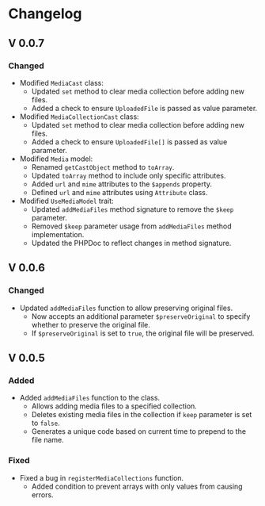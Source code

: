 # Changelog

## V 0.0.7

### Changed
- Modified `MediaCast` class:
    - Updated `set` method to clear media collection before adding new files.
    - Added a check to ensure `UploadedFile` is passed as value parameter.
- Modified `MediaCollectionCast` class:
    - Updated `set` method to clear media collection before adding new files.
    - Added a check to ensure `UploadedFile[]` is passed as value parameter.
- Modified `Media` model:
    - Renamed `getCastObject` method to `toArray`.
    - Updated `toArray` method to include only specific attributes.
    - Added `url` and `mime` attributes to the `$appends` property.
    - Defined `url` and `mime` attributes using `Attribute` class.
- Modified `UseMediaModel` trait:
    - Updated `addMediaFiles` method signature to remove the `$keep` parameter.
    - Removed `$keep` parameter usage from `addMediaFiles` method implementation.
    - Updated the PHPDoc to reflect changes in method signature.


## V 0.0.6

### Changed

- Updated `addMediaFiles` function to allow preserving original files.
    - Now accepts an additional parameter `$preserveOriginal` to specify whether to preserve the original file.
    - If `$preserveOriginal` is set to `true`, the original file will be preserved.

## V 0.0.5

### Added

- Added `addMediaFiles` function to the class.
    - Allows adding media files to a specified collection.
    - Deletes existing media files in the collection if `keep` parameter is set to `false`.
    - Generates a unique code based on current time to prepend to the file name.

### Fixed

- Fixed a bug in `registerMediaCollections` function.
    - Added condition to prevent arrays with only values from causing errors.
